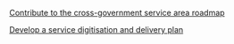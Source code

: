 [Contribute to the cross-government service area roadmap](/functional-standard/roadmap.html)

[Develop a service digitisation and delivery plan](/functional-standard/delivery-plan.html)
